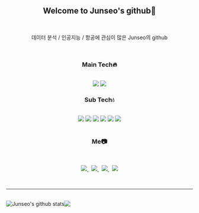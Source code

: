 <div align="center">
  <h2>Welcome to Junseo's github🦈</h2>
<br>
  <p>
  데이터 분석 / 인공지능 / 항공에 관심이 많은 Junseo의 github
  </p>
  <br>
  <h3>Main Tech🔥</h3><br>
  <img src="https://img.shields.io/badge/R-blue?style=plastic&logo=R&logoColor=white"/> 
  <img src="https://img.shields.io/badge/python-yellowgreen?style=plastic&logo=Python&logoColor=white"/> 
  
  <h3>Sub Tech💧</h3><br>
  <img src="https://img.shields.io/badge/git-F05032?style=plastic&logo=Git&logoColor=white"/>
  <img src="https://img.shields.io/badge/oracle-#F80000?style=plastic&logo=Oracle&logoColor=white"/> 
  <img src="https://img.shields.io/badge/word-2B579A?style=plastic&logo=Microsoft Word&logoColor=white"/>
  <img src="https://img.shields.io/badge/Linux-yellow?style=plastic&logo=linux&logoColor=white"/> 
  <img src="https://img.shields.io/badge/html-orange?style=plastic&logo=html5&logoColor=white"/> 
  <img src="https://img.shields.io/badge/css-violet?style=plastic&logo=css3&logoColor=white"/> 
  <br><br>
  <h3>Me📷</h3><br>
  <p>
    <a href=https://junsesoon.github.io/>
    <img src="https://img.shields.io/badge/gitblog-181717?style=plastic&logo=Github&logoColor=white&link=https://junsesoon.github.io/">
    </a>&nbsp
    <a href=https://blog.naver.com/junsesoon>
    <img src="https://img.shields.io/badge/naverblog-03C75A?style=plastic&logo=Naver&logoColor=white&link=https://blog.naver.com/junsesoon">
    </a>&nbsp
    <a href=https://www.instagram.com/junseo_sub/>
    <img src="https://img.shields.io/badge/Instagram-E4405F?style=plastic&logo=Instagram&logoColor=white&link=https://www.instagram.com/junseo_sub/">
    </a>&nbsp
    <a href="mailto:junsesoon@naver.com">
    <img src="https://img.shields.io/badge/Gmail-d14836?style=plastic&logo=Gmail&logoColor=white&link=junsesoon@naver.com"/>
    </a>
  </p>
</div><br>
<hr>
<br>
<a><img align="center" src="https://github-readme-stats.vercel.app/api?username=junsesoon&show_icons=true&include_all_commits=true&theme=github_dark&hide_border=true" alt="Junseo's github stats" /></a><a><img align="center" src="https://github-readme-stats.vercel.app/api/top-langs/?username=junsesoon&layout=compact&theme=github_dark&hide_border=true" /></a><br>
